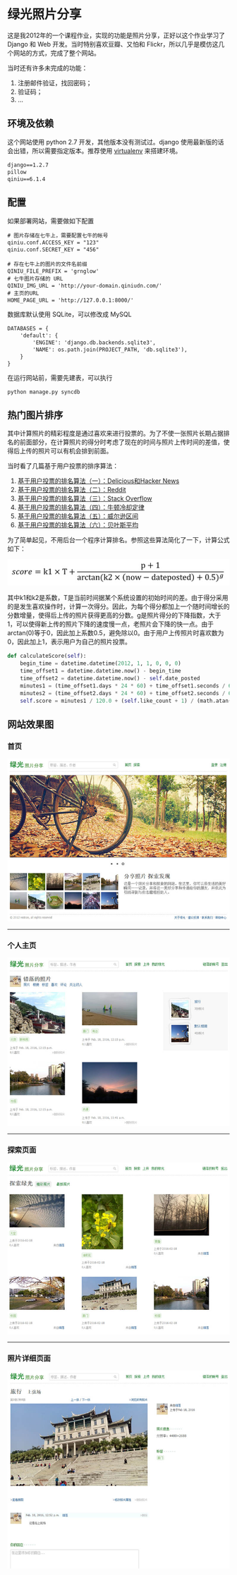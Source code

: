 绿光照片分享
=======

这是我2012年的一个课程作业，实现的功能是照片分享，正好以这个作业学习了 Django 和 Web 开发。当时特别喜欢豆瓣、又怕和 Flickr，所以几乎是模仿这几个网站的方式，完成了整个网站。

当时还有许多未完成的功能：

1. 注册邮件验证，找回密码；
2. 验证码；
3. ...

## 环境及依赖

这个网站使用 python 2.7 开发，其他版本没有测试过。django 使用最新版的话会出错，所以需要指定版本。推荐使用 [virtualenv](https://virtualenv.readthedocs.org/) 来搭建环境。

    django==1.2.7
    pillow
    qiniu==6.1.4

## 配置

如果部署网站，需要做如下配置

```
# 图片存储在七牛上，需要配置七牛的帐号
qiniu.conf.ACCESS_KEY = "123"
qiniu.conf.SECRET_KEY = "456"

# 存在七牛上的图片的文件名前缀
QINIU_FILE_PREFIX = 'grnglow'
# 七牛图片存储的 URL
QINIU_IMG_URL = 'http://your-domain.qiniudn.com/'
# 主页的URL
HOME_PAGE_URL = 'http://127.0.0.1:8000/'
```

数据库默认使用 SQLite，可以修改成 MySQL

```
DATABASES = {
    'default': {
        'ENGINE': 'django.db.backends.sqlite3',
        'NAME': os.path.join(PROJECT_PATH, 'db.sqlite3'),
    }
}
```

在运行网站前，需要先建表，可以执行

```
python manage.py syncdb
```

## 热门图片排序

其中计算照片的精彩程度是通过喜欢来进行投票的。为了不使一张照片长期占据排名的前面部分，在计算照片的得分时考虑了现在的时间与照片上传时间的差值，使得后上传的照片可以有机会排到前面。

当时看了几篇基于用户投票的排序算法：

1. [基于用户投票的排名算法（一）：Delicious和Hacker News](http://www.ruanyifeng.com/blog/2012/02/ranking_algorithm_hacker_news.html)
2. [基于用户投票的排名算法（二）：Reddit](http://www.ruanyifeng.com/blog/2012/03/ranking_algorithm_reddit.html)
3. [基于用户投票的排名算法（三）：Stack Overflow](http://www.ruanyifeng.com/blog/2012/03/ranking_algorithm_stack_overflow.html)
4. [基于用户投票的排名算法（四）：牛顿冷却定律](http://www.ruanyifeng.com/blog/2012/03/ranking_algorithm_newton_s_law_of_cooling.html)
5. [基于用户投票的排名算法（五）：威尔逊区间](http://www.ruanyifeng.com/blog/2012/03/ranking_algorithm_wilson_score_interval.html)
6. [基于用户投票的排名算法（六）：贝叶斯平均](http://www.ruanyifeng.com/blog/2012/03/ranking_algorithm_bayesian_average.html)

为了简单起见，不用后台一个程序计算排名。参照这些算法简化了一下，计算公式如下：

![score_equation.png](doc/score_equation.jpg "")

其中k1和k2是系数，T是当前时间据某个系统设置的初始时间的差。由于得分采用的是发生喜欢操作时，计算一次得分。因此，为每个得分都加上一个随时间增长的分数增量，使得后上传的照片获得更高的分数。g是照片得分的下降指数，大于1，可以使得新上传的照片下降的速度慢一点，老照片会下降的快一点。由于arctan(0)等于0，因此加上系数0.5，避免除以0。由于用户上传照片时喜欢数为0，因此加上1，表示用户为自己的照片投票。

```py
def calculateScore(self):
    begin_time = datetime.datetime(2012, 1, 1, 0, 0, 0)
    time_offset1 = datetime.datetime.now() - begin_time
    time_offset2 = datetime.datetime.now() - self.date_posted
    minutes1 = (time_offset1.days * 24 * 60) + time_offset1.seconds / 60
    minutes2 = (time_offset2.days * 24 * 60) + time_offset2.seconds / 60
    self.score = minutes1 / 120.0 + (self.like_count + 1) / (math.atan(minutes2 / 240.0 + 0.5) ** 2.2)
```

## 网站效果图

### 首页

![img1.jpg](doc/img1.jpg "")

----------

### 个人主页

![img2.jpg](doc/img2.jpg "")

---------

### 探索页面

![img3.jpg](doc/img3.jpg "")

------

### 照片详细页面

![img4.jpg](doc/img4.jpg "")
